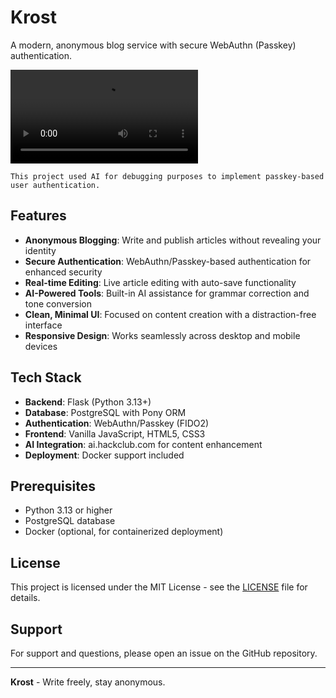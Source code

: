 # Krost

A modern, anonymous blog service with secure WebAuthn (Passkey) authentication.

![DemoVideo](https://hc-cdn.hel1.your-objectstorage.com/s/v3/e1053b1892433a48467451dba5733f890550e13c_________________________________2025-08-06_________________3.59.37.mp4)

``This project used AI for debugging purposes to implement passkey-based user authentication.``

## Features

- **Anonymous Blogging**: Write and publish articles without revealing your identity
- **Secure Authentication**: WebAuthn/Passkey-based authentication for enhanced security
- **Real-time Editing**: Live article editing with auto-save functionality
- **AI-Powered Tools**: Built-in AI assistance for grammar correction and tone conversion
- **Clean, Minimal UI**: Focused on content creation with a distraction-free interface
- **Responsive Design**: Works seamlessly across desktop and mobile devices

## Tech Stack

- **Backend**: Flask (Python 3.13+)
- **Database**: PostgreSQL with Pony ORM
- **Authentication**: WebAuthn/Passkey (FIDO2)
- **Frontend**: Vanilla JavaScript, HTML5, CSS3
- **AI Integration**: ai.hackclub.com for content enhancement
- **Deployment**: Docker support included

## Prerequisites

- Python 3.13 or higher
- PostgreSQL database
- Docker (optional, for containerized deployment)


## License

This project is licensed under the MIT License - see the [LICENSE](LICENSE) file for details.

## Support

For support and questions, please open an issue on the GitHub repository.

---

**Krost** - Write freely, stay anonymous.
